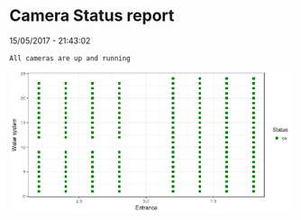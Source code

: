 Camera Status report
================
15/05/2017 - 21:43:02

    All cameras are up and running

![](camreport_files/figure-markdown_github/unnamed-chunk-2-1.png)
